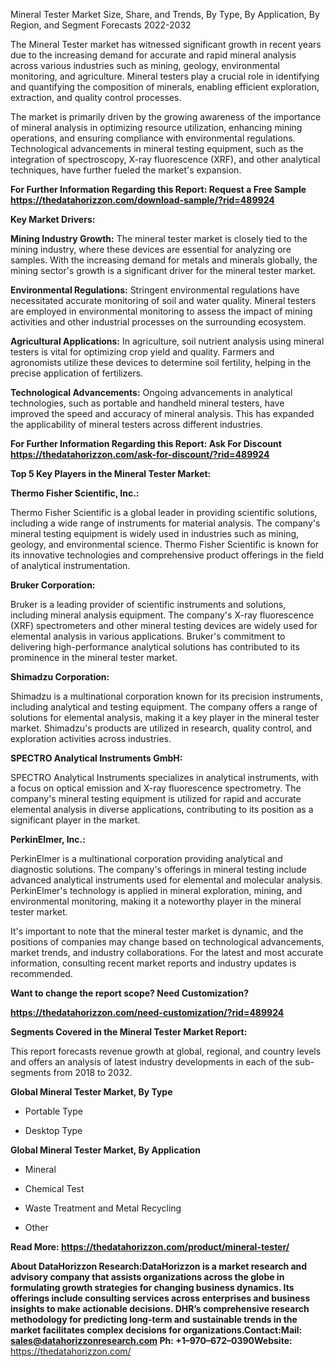 Mineral Tester Market Size, Share, and Trends, By Type, By Application,
By Region, and Segment Forecasts 2022-2032

The Mineral Tester market has witnessed significant growth in recent
years due to the increasing demand for accurate and rapid mineral
analysis across various industries such as mining, geology,
environmental monitoring, and agriculture. Mineral testers play a
crucial role in identifying and quantifying the composition of minerals,
enabling efficient exploration, extraction, and quality control
processes.

The market is primarily driven by the growing awareness of the
importance of mineral analysis in optimizing resource utilization,
enhancing mining operations, and ensuring compliance with environmental
regulations. Technological advancements in mineral testing equipment,
such as the integration of spectroscopy, X-ray fluorescence (XRF), and
other analytical techniques, have further fueled the market's expansion.

**For Further Information Regarding this Report: Request a Free Sample
<https://thedatahorizzon.com/download-sample/?rid=489924>**

**Key Market Drivers:**

**Mining Industry Growth:** The mineral tester market is closely tied to
the mining industry, where these devices are essential for analyzing ore
samples. With the increasing demand for metals and minerals globally,
the mining sector's growth is a significant driver for the mineral
tester market.

**Environmental Regulations:** Stringent environmental regulations have
necessitated accurate monitoring of soil and water quality. Mineral
testers are employed in environmental monitoring to assess the impact of
mining activities and other industrial processes on the surrounding
ecosystem.

**Agricultural Applications:** In agriculture, soil nutrient analysis
using mineral testers is vital for optimizing crop yield and quality.
Farmers and agronomists utilize these devices to determine soil
fertility, helping in the precise application of fertilizers.

**Technological Advancements:** Ongoing advancements in analytical
technologies, such as portable and handheld mineral testers, have
improved the speed and accuracy of mineral analysis. This has expanded
the applicability of mineral testers across different industries.

**For Further Information Regarding this Report: Ask For Discount
<https://thedatahorizzon.com/ask-for-discount/?rid=489924>**

**Top 5 Key Players in the Mineral Tester Market:**

**Thermo Fisher Scientific, Inc.:**

Thermo Fisher Scientific is a global leader in providing scientific
solutions, including a wide range of instruments for material analysis.
The company's mineral testing equipment is widely used in industries
such as mining, geology, and environmental science. Thermo Fisher
Scientific is known for its innovative technologies and comprehensive
product offerings in the field of analytical instrumentation.

**Bruker Corporation:**

Bruker is a leading provider of scientific instruments and solutions,
including mineral analysis equipment. The company's X-ray fluorescence
(XRF) spectrometers and other mineral testing devices are widely used
for elemental analysis in various applications. Bruker's commitment to
delivering high-performance analytical solutions has contributed to its
prominence in the mineral tester market.

**Shimadzu Corporation:**

Shimadzu is a multinational corporation known for its precision
instruments, including analytical and testing equipment. The company
offers a range of solutions for elemental analysis, making it a key
player in the mineral tester market. Shimadzu's products are utilized in
research, quality control, and exploration activities across industries.

**SPECTRO Analytical Instruments GmbH:**

SPECTRO Analytical Instruments specializes in analytical instruments,
with a focus on optical emission and X-ray fluorescence spectrometry.
The company's mineral testing equipment is utilized for rapid and
accurate elemental analysis in diverse applications, contributing to its
position as a significant player in the market.

**PerkinElmer, Inc.:**

PerkinElmer is a multinational corporation providing analytical and
diagnostic solutions. The company's offerings in mineral testing include
advanced analytical instruments used for elemental and molecular
analysis. PerkinElmer's technology is applied in mineral exploration,
mining, and environmental monitoring, making it a noteworthy player in
the mineral tester market.

It's important to note that the mineral tester market is dynamic, and
the positions of companies may change based on technological
advancements, market trends, and industry collaborations. For the latest
and most accurate information, consulting recent market reports and
industry updates is recommended.

**Want to change the report scope? Need Customization?**

**<https://thedatahorizzon.com/need-customization/?rid=489924>**

**Segments Covered in the Mineral Tester Market Report:**

This report forecasts revenue growth at global, regional, and country
levels and offers an analysis of latest industry developments in each of
the sub-segments from 2018 to 2032.

**Global Mineral Tester Market, By Type**

-   Portable Type

-   Desktop Type

**Global Mineral Tester Market, By Application**

-   Mineral

-   Chemical Test

-   Waste Treatment and Metal Recycling

-   Other

**Read More: <https://thedatahorizzon.com/product/mineral-tester/>**

**About DataHorizzon Research:**DataHorizzon is a market research and
advisory company that assists organizations across the globe in
formulating growth strategies for changing business dynamics. Its
offerings include consulting services across enterprises and business
insights to make actionable decisions. DHR’s comprehensive research
methodology for predicting long-term and sustainable trends in the
market facilitates complex decisions for organizations.**Contact:Mail:**
<sales@datahorizzonresearch.com> **Ph:** +1–970–672–0390**Website:**
<https://thedatahorizzon.com/>
